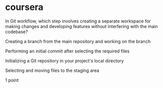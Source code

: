 # coursera
In Git workflow, which step involves creating a separate workspace for making changes and developing features without interfering with the main codebase?


Creating a branch from the main repository and working on the branch



Performing an initial commit after selecting the required files



Initializing a Git repository in your project's local directory



Selecting and moving files to the staging area


1 point
